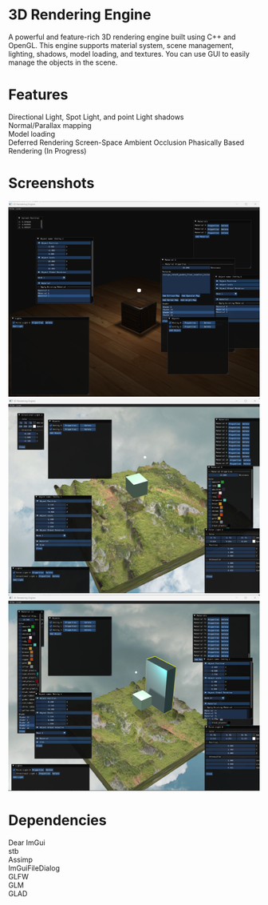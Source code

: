 # 3D Rendering Engine
A powerful and feature-rich 3D rendering engine built using C++ and OpenGL. This engine supports material system, scene management, lighting, shadows, model loading, and textures.
You can use GUI to easily manage the objects in the scene.

# Features
Directional Light, Spot Light, and point Light shadows  
Normal/Parallax mapping  
Model loading  
Deferred Rendering
Screen-Space Ambient Occlusion
Phasically Based Rendering (In Progress)  

# Screenshots
![container](screenshots/container.PNG)
![terrain](screenshots/terrain0.PNG)
![terrain](screenshots/terrain1.PNG)

# Dependencies
Dear ImGui  
stb  
Assimp  
ImGuiFileDialog  
GLFW  
GLM  
GLAD  
